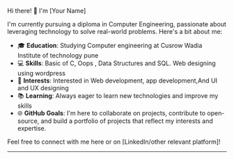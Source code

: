 Hi there! 👋 I'm [Your Name]

I'm currently pursuing a diploma in Computer Engineering, passionate about leveraging technology to solve real-world problems. Here's a bit about me:

- 🎓 **Education**: Studying Computer engineering  at Cusrow Wadia Institute of technology pune 
- 💻 **Skills**: Basic of C, Oops , Data Structures and SQL. Web designing using wordpress 
- 🌟 **Interests**: Interested in Web development, app development,And UI and UX designing 
- 📚 **Learning**: Always eager to learn new technologies and improve my skills
- 🌐 **GitHub Goals**: I'm here to collaborate on projects, contribute to open-source, and build a portfolio of projects that reflect my interests and expertise.

Feel free to connect with me here or on [LinkedIn/other relevant platform]!

---
